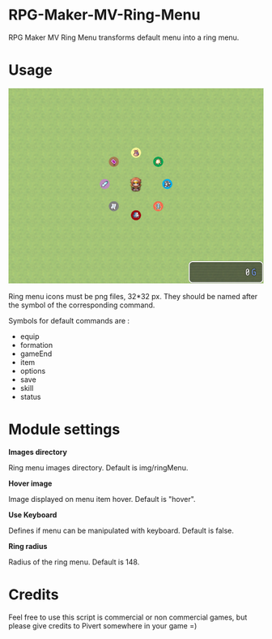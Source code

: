 # RPG-Maker-MV-Ring-Menu

RPG Maker MV Ring Menu transforms default menu into a ring menu.

# Usage

![Ring Menu](https://raw.githubusercontent.com/PicusViridis/RPG-Maker-MV-Ring-Menu/master/Screenshots/Ring%20Menu.png)

Ring menu icons must be png files, 32*32 px. They should be named after the symbol of the corresponding command.

Symbols for default commands are :
* equip
* formation
* gameEnd
* item
* options
* save
* skill
* status

# Module settings

__Images directory__

Ring menu images directory. Default is img/ringMenu.

__Hover image__

Image displayed on menu item hover. Default is "hover".

__Use Keyboard__

Defines if menu can be manipulated with keyboard. Default is false.

__Ring radius__

Radius of the ring menu. Default is 148.

# Credits

Feel free to use this script is commercial or non commercial games, but please give credits to Pivert somewhere in your game =)